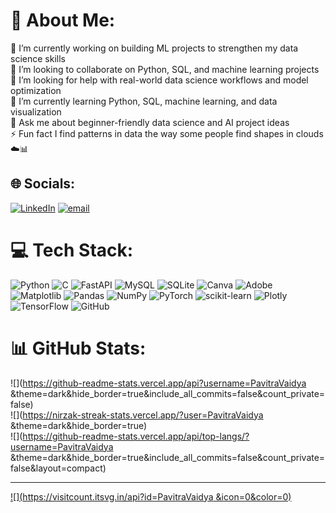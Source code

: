 # 💫 About Me:
🔭 I’m currently working on building ML projects to strengthen my data science skills<br>🤝 I’m looking to collaborate on Python, SQL, and machine learning projects<br>👐 I’m looking for help with real-world data science workflows and model optimization<br>🌱 I’m currently learning Python, SQL, machine learning, and data visualization<br>💬 Ask me about beginner-friendly data science and AI project ideas<br>⚡ Fun fact I find patterns in data the way some people find shapes in clouds ☁️📊


## 🌐 Socials:
[![LinkedIn](https://img.shields.io/badge/LinkedIn-%230077B5.svg?logo=linkedin&logoColor=white)](https://linkedin.com/in/https://www.linkedin.com/in/pavitra-vaidya) [![email](https://img.shields.io/badge/Email-D14836?logo=gmail&logoColor=white)](mailto:pp7414937@gmail.com) 

# 💻 Tech Stack:
![Python](https://img.shields.io/badge/python-3670A0?style=for-the-badge&logo=python&logoColor=ffdd54) ![C](https://img.shields.io/badge/c-%2300599C.svg?style=for-the-badge&logo=c&logoColor=white) ![FastAPI](https://img.shields.io/badge/FastAPI-005571?style=for-the-badge&logo=fastapi) ![MySQL](https://img.shields.io/badge/mysql-4479A1.svg?style=for-the-badge&logo=mysql&logoColor=white) ![SQLite](https://img.shields.io/badge/sqlite-%2307405e.svg?style=for-the-badge&logo=sqlite&logoColor=white) ![Canva](https://img.shields.io/badge/Canva-%2300C4CC.svg?style=for-the-badge&logo=Canva&logoColor=white) ![Adobe](https://img.shields.io/badge/adobe-%23FF0000.svg?style=for-the-badge&logo=adobe&logoColor=white) ![Matplotlib](https://img.shields.io/badge/Matplotlib-%23ffffff.svg?style=for-the-badge&logo=Matplotlib&logoColor=black) ![Pandas](https://img.shields.io/badge/pandas-%23150458.svg?style=for-the-badge&logo=pandas&logoColor=white) ![NumPy](https://img.shields.io/badge/numpy-%23013243.svg?style=for-the-badge&logo=numpy&logoColor=white) ![PyTorch](https://img.shields.io/badge/PyTorch-%23EE4C2C.svg?style=for-the-badge&logo=PyTorch&logoColor=white) ![scikit-learn](https://img.shields.io/badge/scikit--learn-%23F7931E.svg?style=for-the-badge&logo=scikit-learn&logoColor=white) ![Plotly](https://img.shields.io/badge/Plotly-%233F4F75.svg?style=for-the-badge&logo=plotly&logoColor=white) ![TensorFlow](https://img.shields.io/badge/TensorFlow-%23FF6F00.svg?style=for-the-badge&logo=TensorFlow&logoColor=white) ![GitHub](https://img.shields.io/badge/github-%23121011.svg?style=for-the-badge&logo=github&logoColor=white)
# 📊 GitHub Stats:
![](https://github-readme-stats.vercel.app/api?username=PavitraVaidya &theme=dark&hide_border=true&include_all_commits=false&count_private=false)<br/>
![](https://nirzak-streak-stats.vercel.app/?user=PavitraVaidya &theme=dark&hide_border=true)<br/>
![](https://github-readme-stats.vercel.app/api/top-langs/?username=PavitraVaidya &theme=dark&hide_border=true&include_all_commits=false&count_private=false&layout=compact)

---
[![](https://visitcount.itsvg.in/api?id=PavitraVaidya &icon=0&color=0)](https://visitcount.itsvg.in)

<!-- Proudly created with GPRM ( https://gprm.itsvg.in ) -->
